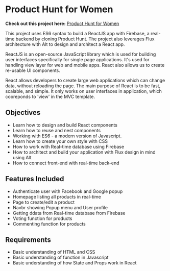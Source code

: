 # Product Hunt for Women

**Check out this project here:** [Product Hunt for Women](https://phforwomen.appspot.com/)

This project uses ES6 syntax to build a ReactJS app with Firebase, a real-time backend by cloning Product Hunt. The project also leverages Flux architecture with Alt to design and architect a React app.

ReactJS is an open-source JavaScript library which is used for building user interfaces specifically for single page applications. It's used for handling view layer for web and mobile apps. React also allows us to create re-usable UI components.

React allows developers to create large web applications which can change data, without reloading the page. The main purpose of React is to be fast, scalable, and simple. It only works on user interfaces in application, which cooreponds to 'view' in the MVC template.

## Objectives
* Learn how to design and build React components
* Learn how to reuse and nest components
* Working with ES6 - a modern version of Javascript.
* Learn how to create your own style with CSS
* How to work with Real-time database using Firebase 
* How to architect and build your application with Flux design in mind using Alt
* How to connect front-end with real-time back-end

## Features Included
* Authenticate user with Facebook and Google popup
* Homepage listing all products in real-time
* Page to create/edit a product
* Navbr showing Popup menu and User profile
* Getting ddata from Real-time database from Firebase
* Voting function for products
* Commenting function for products

## Requirements
* Basic understanding of HTML and CSS
* Basic understanding of function in Javascript
* Basic understanding of how State and Props work in React